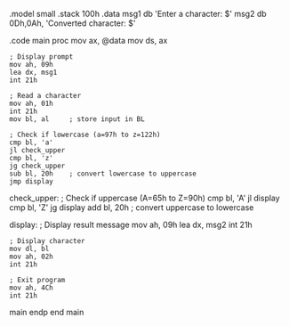 
.model small
.stack 100h
.data
    msg1 db 'Enter a character: $'
    msg2 db 0Dh,0Ah, 'Converted character: $'

.code
main proc
    mov ax, @data
    mov ds, ax

    ; Display prompt
    mov ah, 09h
    lea dx, msg1
    int 21h

    ; Read a character
    mov ah, 01h
    int 21h
    mov bl, al     ; store input in BL

    ; Check if lowercase (a=97h to z=122h)
    cmp bl, 'a'
    jl check_upper
    cmp bl, 'z'
    jg check_upper
    sub bl, 20h    ; convert lowercase to uppercase
    jmp display

check_upper:
    ; Check if uppercase (A=65h to Z=90h)
    cmp bl, 'A'
    jl display
    cmp bl, 'Z'
    jg display
    add bl, 20h    ; convert uppercase to lowercase

display:
    ; Display result message
    mov ah, 09h
    lea dx, msg2
    int 21h

    ; Display character
    mov dl, bl
    mov ah, 02h
    int 21h

    ; Exit program
    mov ah, 4Ch
    int 21h
main endp
end main




